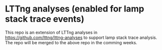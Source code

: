 # LTTng analyses (enabled for lamp stack trace events)
This repo is an extension of LTTng analyses in https://github.com/lttng/lttng-analyses to support lamp stack trace analysis. The repo will be merged to the above repo in the comming weeks.


